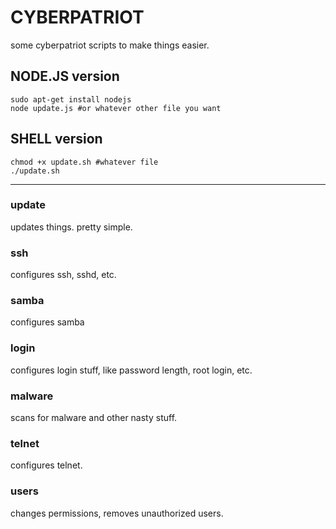 # CYBERPATRIOT #
some cyberpatriot scripts to make things easier.

## NODE.JS version
```shell
sudo apt-get install nodejs
node update.js #or whatever other file you want
```

## SHELL version
```shell
chmod +x update.sh #whatever file
./update.sh
```

------------------

### update
updates things. pretty simple.

### ssh
configures ssh, sshd, etc.

### samba
configures samba

### login
configures login stuff, like password length, root login, etc.

### malware
scans for malware and other nasty stuff.

### telnet
configures telnet.

### users
changes permissions, removes unauthorized users.
